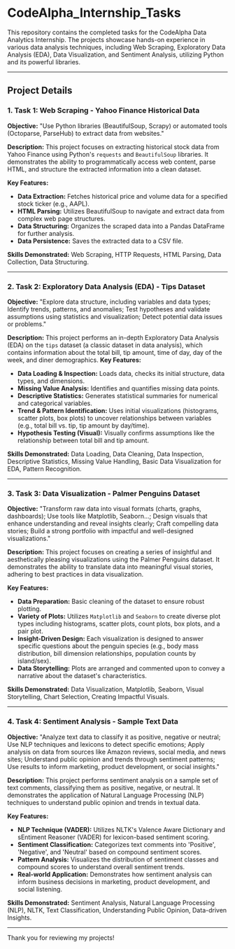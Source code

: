 # CodeAlpha_Internship_Tasks

This repository contains the completed tasks for the CodeAlpha Data Analytics Internship. The projects showcase hands-on experience in various data analysis techniques, including Web Scraping, Exploratory Data Analysis (EDA), Data Visualization, and Sentiment Analysis, utilizing Python and its powerful libraries.

---

## Project Details

### 1. Task 1: Web Scraping - Yahoo Finance Historical Data

**Objective:** "Use Python libraries (BeautifulSoup, Scrapy) or automated tools (Octoparse, ParseHub) to extract data from websites."

**Description:**
This project focuses on extracting historical stock data from Yahoo Finance using Python's `requests` and `BeautifulSoup` libraries. It demonstrates the ability to programmatically access web content, parse HTML, and structure the extracted information into a clean dataset.

**Key Features:**
* **Data Extraction:** Fetches historical price and volume data for a specified stock ticker (e.g., AAPL).
* **HTML Parsing:** Utilizes BeautifulSoup to navigate and extract data from complex web page structures.
* **Data Structuring:** Organizes the scraped data into a Pandas DataFrame for further analysis.
* **Data Persistence:** Saves the extracted data to a CSV file.

**Skills Demonstrated:** Web Scraping, HTTP Requests, HTML Parsing, Data Collection, Data Structuring.

---

### 2. Task 2: Exploratory Data Analysis (EDA) - Tips Dataset

**Objective:** "Explore data structure, including variables and data types; Identify trends, patterns, and anomalies; Test hypotheses and validate assumptions using statistics and visualization; Detect potential data issues or problems."

**Description:**
This project performs an in-depth Exploratory Data Analysis (EDA) on the `tips` dataset (a classic dataset in data analysis), which contains information about the total bill, tip amount, time of day, day of the week, and diner demographics. 
**Key Features:**
* **Data Loading & Inspection:** Loads data, checks its initial structure, data types, and dimensions.
* **Missing Value Analysis:** Identifies and quantifies missing data points.
* **Descriptive Statistics:** Generates statistical summaries for numerical and categorical variables.
* **Trend & Pattern Identification:** Uses initial visualizations (histograms, scatter plots, box plots) to uncover relationships between variables (e.g., total bill vs. tip, tip amount by day/time).
* **Hypothesis Testing (Visual):** Visually confirms assumptions like the relationship between total bill and tip amount.

**Skills Demonstrated:** Data Loading, Data Cleaning, Data Inspection, Descriptive Statistics, Missing Value Handling, Basic Data Visualization for EDA, Pattern Recognition.

---

### 3. Task 3: Data Visualization - Palmer Penguins Dataset

**Objective:** "Transform raw data into visual formats (charts, graphs, dashboards); Use tools like Matplotlib, Seaborn...; Design visuals that enhance understanding and reveal insights clearly; Craft compelling data stories; Build a strong portfolio with impactful and well-designed visualizations."

**Description:**
This project focuses on creating a series of insightful and aesthetically pleasing visualizations using the Palmer Penguins dataset. It demonstrates the ability to translate data into meaningful visual stories, adhering to best practices in data visualization.

**Key Features:**
* **Data Preparation:** Basic cleaning of the dataset to ensure robust plotting.
* **Variety of Plots:** Utilizes `Matplotlib` and `Seaborn` to create diverse plot types including histograms, scatter plots, count plots, box plots, and a pair plot.
* **Insight-Driven Design:** Each visualization is designed to answer specific questions about the penguin species (e.g., body mass distribution, bill dimension relationships, population counts by island/sex).
* **Data Storytelling:** Plots are arranged and commented upon to convey a narrative about the dataset's characteristics.

**Skills Demonstrated:** Data Visualization, Matplotlib, Seaborn, Visual Storytelling, Chart Selection, Creating Impactful Visuals.

---

### 4. Task 4: Sentiment Analysis - Sample Text Data

**Objective:** "Analyze text data to classify it as positive, negative or neutral; Use NLP techniques and lexicons to detect specific emotions; Apply analysis on data from sources like Amazon reviews, social media, and news sites; Understand public opinion and trends through sentiment patterns; Use results to inform marketing, product development, or social insights."

**Description:**
This project performs sentiment analysis on a sample set of text comments, classifying them as positive, negative, or neutral. It demonstrates the application of Natural Language Processing (NLP) techniques to understand public opinion and trends in textual data.

**Key Features:**
* **NLP Technique (VADER):** Utilizes NLTK's Valence Aware Dictionary and sEntiment Reasoner (VADER) for lexicon-based sentiment scoring.
* **Sentiment Classification:** Categorizes text comments into 'Positive', 'Negative', and 'Neutral' based on compound sentiment scores.
* **Pattern Analysis:** Visualizes the distribution of sentiment classes and compound scores to understand overall sentiment trends.
* **Real-world Application:** Demonstrates how sentiment analysis can inform business decisions in marketing, product development, and social listening.

**Skills Demonstrated:** Sentiment Analysis, Natural Language Processing (NLP), NLTK, Text Classification, Understanding Public Opinion, Data-driven Insights.

---

Thank you for reviewing my projects!
